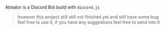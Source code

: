  Atmator is a Discord Bot build with `discord.js`
> however this project still still not finished yet and still have some bug  feel free to use it, if you have any suggestions feel free to send into it
